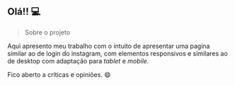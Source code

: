﻿## Olá!! :computer:

> Sobre o projeto

Aqui apresento meu trabalho com o intuito de apresentar uma pagina similar ao de login do instagram, com elementos responsivos e similares ao de desktop com adaptação para _tablet_ e _mobile_.

Fico aberto a críticas e opiniões. :smile:

